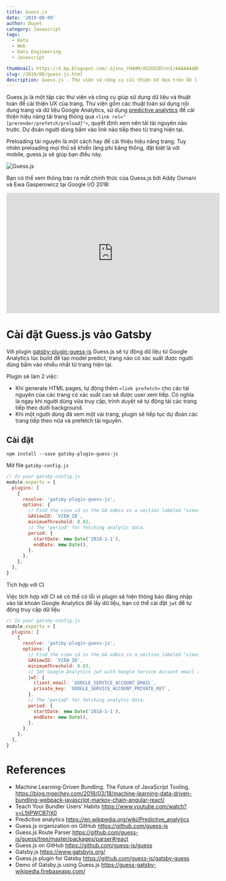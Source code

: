```yaml
---
title: Guess.js
date: '2019-08-09'
author: Duyet
category: Javascript
tags:
  - Data
  - Web
  - Data Engineering
  - Javascript

thumbnail: https://4.bp.blogspot.com/-Gjsnx_YH4HM/XU2UV2DlnnI/AAAAAAABFVM/LjDl6ilxQeYPzQgs_acID9VEwy4L62QsACK4BGAYYCw/s200/guess.png
slug: /2019/08/guess-js.html
description: Guess.js - Thư viện và công cụ cải thiện UX dựa trên Dữ liệu, thống kê và Machine Learning. Và cách cài đặt plugin Gatsby.
---
```


Guess.js là một tập các thư viện và công cụ giúp sử dụng dữ liệu và thuật toán để cải thiện UX của trang. Thư viện gồm các thuật toán sử dụng nội dung trang và dữ liệu Google Analytics, sử dụng [predictive analytics](https://en.wikipedia.org/wiki/Predictive_analytics) để cải thiện hiệu năng tải trang thông qua `<link rel="[prerender/prefetch/preload]">`, quyết định xem nên tải tài nguyên nào trước. Dự đoán người dùng bấm vào link nào tiếp theo từ trang hiện tại.

Preloading tài nguyên là một cách hay để cải thiệu hiệu năng trang. Tuy nhiên preloading mọi thứ sẽ khiến lãng phí băng thông, đặt biệt là với mobile, guess.js sẽ giúp bạn điều này.

![Guess.js](https://4.bp.blogspot.com/-Gjsnx_YH4HM/XU2UV2DlnnI/AAAAAAABFVM/LjDl6ilxQeYPzQgs_acID9VEwy4L62QsACK4BGAYYCw/s400/guess.png)

Bạn có thể xem thông báo ra mắt chính thức của Guess.js bởi Addy Osmani và Ewa Gasperowicz tại Google I/O 2018:

<iframe width="560" height="315" src="https://www.youtube.com/embed/Mv-l3-tJgGk?start=2275" frameborder="0" allow="accelerometer; autoplay; encrypted-media; gyroscope; picture-in-picture" allowfullscreen></iframe>

# Cài đặt Guess.js vào Gatsby

Với plugin [gatsby-plugin-guess-js](https://www.gatsbyjs.org/packages/gatsby-plugin-guess-js/) Guess.js sẽ tự động dữ liệu từ Google Analytics lúc build để tạo model predict, trang nào có xác suất được người dùng bấm vào nhiều nhất từ trang hiện tại.

Plugin sẽ làm 2 việc:

- Khi generate HTML pages, tự động thêm `<link prefetch>` cho các tài nguyên của các trang có xác suất cao sẽ được user xem tiếp. Có nghĩa là ngay khi người dùng vừa truy cập, trình duyệt sẽ tự động tải các trang tiếp theo dưới background.
- Khi một người dùng đã xem một vài trang, plugin sẽ tiếp tục dự đoán các trang tiếp theo nữa và prefetch tài nguyên.

## Cài đặt

```
npm install --save gatsby-plugin-guess-js
```

Mở file `gatsby-config.js`

```js
// In your gatsby-config.js
module.exports = {
  plugins: [
    {
      resolve: 'gatsby-plugin-guess-js',
      options: {
        // Find the view id in the GA admin in a section labeled "views"
        GAViewID: `VIEW_ID`,
        minimumThreshold: 0.03,
        // The "period" for fetching analytic data.
        period: {
          startDate: new Date('2018-1-1'),
          endDate: new Date(),
        },
      },
    },
  ],
}
```

Tích hợp với CI

Việc tích hợp với CI sẽ có thể có lỗi vì plugin sẽ hiện thông báo đăng nhập vào tài khoản Google Analytics để lấy dữ liệu, bạn có thể cài đặt `jwt` để tự động truy cập dữ liệu

```js
// In your gatsby-config.js
module.exports = {
  plugins: [
    {
      resolve: 'gatsby-plugin-guess-js',
      options: {
        // Find the view id in the GA admin in a section labeled "views"
        GAViewID: `VIEW_ID`,
        minimumThreshold: 0.03,
        // Set Google Analytics jwt with Google Service Account email and private key
        jwt: {
          client_email: `GOOGLE_SERVICE_ACCOUNT_EMAIL`,
          private_key: `GOOGLE_SERVICE_ACCOUNT_PRIVATE_KEY`,
        },
        // The "period" for fetching analytic data.
        period: {
          startDate: new Date('2018-1-1'),
          endDate: new Date(),
        },
      },
    },
  ],
}
```

# References

- Machine Learning-Driven Bundling. The Future of JavaScript Tooling. https://blog.mgechev.com/2018/03/18/machine-learning-data-driven-bundling-webpack-javascript-markov-chain-angular-react/
- Teach Your Bundler Users’ Habits https://www.youtube.com/watch?v=L5tPWCB7jX0
- Predictive analytics https://en.wikipedia.org/wiki/Predictive_analytics
- Guess.js organization on GitHub https://github.com/guess-js
- Guess.js Route Parser https://github.com/guess-js/guess/tree/master/packages/parser#react
- Guess.js on GitHub https://github.com/guess-js/guess
- Gatsby.js https://www.gatsbyjs.org/
- Guess.js plugin for Gatsby https://github.com/guess-js/gatsby-guess
- Demo of Gatsby.js using Guess.js https://guess-gatsby-wikipedia.firebaseapp.com/
